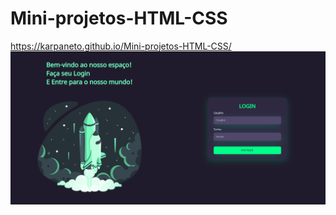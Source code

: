 # Mini-projetos-HTML-CSS
https://karpaneto.github.io/Mini-projetos-HTML-CSS/
![Screenshot](screenshot.png)
